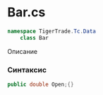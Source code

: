 
# Bar.cs
```csharp
namespace TigerTrade.Tc.Data  
    class Bar
```

Описание

### Синтаксис
```csharp
public double Open;{}
```
